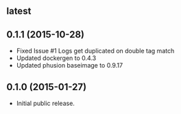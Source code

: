 ## latest

## 0.1.1 (2015-10-28)

  - Fixed Issue #1 Logs get duplicated on double tag match
  - Updated dockergen to 0.4.3
  - Updated phusion baseimage to 0.9.17

## 0.1.0 (2015-01-27)

  - Initial public release.
